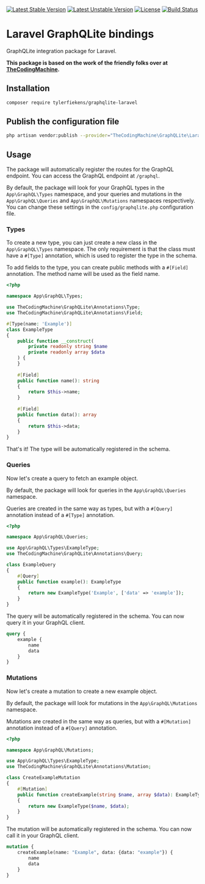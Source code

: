 [![Latest Stable Version](https://poser.pugx.org/thecodingmachine/graphqlite-laravel/v/stable)](https://packagist.org/packages/thecodingmachine/graphqlite-laravel)
[![Latest Unstable Version](https://poser.pugx.org/thecodingmachine/graphqlite-laravel/v/unstable)](https://packagist.org/packages/thecodingmachine/graphqlite-laravel)
[![License](https://poser.pugx.org/thecodingmachine/graphqlite-laravel/license)](https://packagist.org/packages/thecodingmachine/graphqlite-laravel)
[![Build Status](https://github.com/thecodingmachine/graphqlite/workflows/Continuous%20Integration/badge.svg)](https://github.com/thecodingmachine/graphqlite/actions)


Laravel GraphQLite bindings
===========================

GraphQLite integration package for Laravel.

**This package is based on the work of the friendly folks over at [TheCodingMachine](https://github.com/thecodingmachine/graphqlite-laravel).**

## Installation

```bash
composer require tylerfiekens/graphqlite-laravel
```

## Publish the configuration file

```bash
php artisan vendor:publish --provider="TheCodingMachine\GraphQLite\Laravel\Providers\GraphQLiteServiceProvider"
```

## Usage

The package will automatically register the routes for the GraphQL endpoint. You can access the GraphQL endpoint at `/graphql`.

By default, the package will look for your GraphQL types in the `App\GraphQL\Types` namespace, and your queries and mutations in the `App\GraphQL\Queries` and `App\GraphQL\Mutations` namespaces respectively.
You can change these settings in the `config/graphqlite.php` configuration file.

### Types

To create a new type, you can just create a new class in the `App\GraphQL\Types` namespace. 
The only requirement is that the class must have a `#[Type]` annotation, which is used to register the type in the schema.

To add fields to the type, you can create public methods with a `#[Field]` annotation. The method name will be used as the field name.


```php
<?php

namespace App\GraphQL\Types;

use TheCodingMachine\GraphQLite\Annotations\Type;
use TheCodingMachine\GraphQLite\Annotations\Field;

#[Type(name: 'Example')]
class ExampleType
{
    public function __construct(
        private readonly string $name
        private readonly array $data
    ) {
    }
    
    #[Field]
    public function name(): string
    {
        return $this->name;
    }
    
    #[Field]
    public function data(): array
    {
        return $this->data;
    }
}
```

That's it! The type will be automatically registered in the schema.

### Queries

Now let's create a query to fetch an example object.

By default, the package will look for queries in the `App\GraphQL\Queries` namespace.

Queries are created in the same way as types, but with a `#[Query]` annotation instead of a `#[Type]` annotation.

```php
<?php

namespace App\GraphQL\Queries;

use App\GraphQL\Types\ExampleType;
use TheCodingMachine\GraphQLite\Annotations\Query;

class ExampleQuery
{
    #[Query]
    public function example(): ExampleType
    {
        return new ExampleType('Example', ['data' => 'example']);
    }
}
```

The query will be automatically registered in the schema. You can now query it in your GraphQL client.

```graphql
query {
    example {
        name
        data
    }
}
```

### Mutations

Now let's create a mutation to create a new example object.

By default, the package will look for mutations in the `App\GraphQL\Mutations` namespace.

Mutations are created in the same way as queries, but with a `#[Mutation]` annotation instead of a `#[Query]` annotation.

```php
<?php

namespace App\GraphQL\Mutations;

use App\GraphQL\Types\ExampleType;
use TheCodingMachine\GraphQLite\Annotations\Mutation;

class CreateExampleMutation
{
    #[Mutation]
    public function createExample(string $name, array $data): ExampleType
    {
        return new ExampleType($name, $data);
    }
}
```

The mutation will be automatically registered in the schema. You can now call it in your GraphQL client.

```graphql
mutation {
    createExample(name: "Example", data: {data: "example"}) {
        name
        data
    }
}
```
